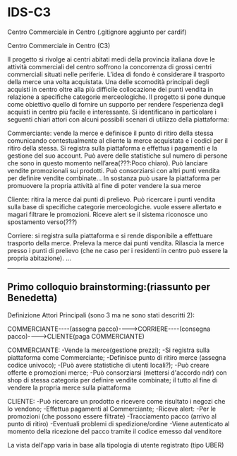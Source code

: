 # IDS-C3
Centro Commerciale in Centro (.gitignore aggiunto per cardif)

Centro Commerciale in Centro (C3)


Il progetto si rivolge ai centri abitati medi della provincia italiana dove le attività commerciali del centro soffrono la concorrenza di grossi centri commerciali situati nelle periferie. L’idea di fondo è considerare il trasporto della merce una volta acquistata.
Una delle scomodità principali degli acquisti in centro oltre alla più difficile collocazione dei punti vendita in relazione a specifiche categorie merceologiche. 
Il progetto si pone dunque come obiettivo quello di fornire un supporto per rendere l’esperienza degli acquisti in centro più facile e interessante. 
Si identificano in particolare i seguenti chiari attori con alcuni possibili scenari di utilizzo della piattaforma: 

Commerciante: vende la merce e definisce il punto di ritiro della stessa comunicando contestualmente al cliente la merce acquistata e i codici per il ritiro della stessa. Si registra sulla piattaforma e effettua i pagamenti e la gestione del suo account. Può avere delle statistiche sul numero di persone che sono in questo momento nell’area(???:Poco chiaro). Può lanciare vendite promozionali sui prodotti. Può consorziarsi con altri punti vendita per definire vendite combinate... In sostanza può usare la piattaforma per promuovere la propria attività al fine di poter vendere la sua merce 

Cliente: ritira la merce dai punti di prelievo. Può ricercare i punti vendita sulla base di specifiche categorie merceologiche. vuole essere allertato e magari filtrare le promozioni. Riceve alert se il sistema riconosce uno spostamento verso(???)

Corriere: si registra sulla piattaforma e si rende disponibile a effettuare trasporto della merce. Preleva la merce dai punti vendita. Rilascia la merce presso i punti di prelievo (che ne caso per i residenti in centro può essere la propria abitazione). ...   

*************************************************************************************************************************************************

Primo colloquio brainstorming:(riassunto per Benedetta)
-
Definizione Attori Principali (sono 3 ma ne sono stati descritti 2):

COMMERCIANTE----(assegna pacco)---->CORRIERE----(consegna pacco)---->CLIENTE(paga COMMERCIANTE)

COMMERCIANTE:
-Vende la merce(gestione prezzi);
-Si registra sulla piattaforma come Commerciante;
-Definisce punto di ritiro merce (assegna codice univoco);
-(Può avere statistiche di utenti locali?);
-Può creare offerte e promozioni merce;
-Può consorziarsi (mettersi d'accordo ndr) con shop di stessa categoria per definire vendite combinate;
il tutto al fine di vendere la propria merce sulla piattaforma

CLIENTE:
-Può ricercare un prodotto e ricevere come risultato i negozi che lo vendono;
-Effettua pagamenti al Commerciante;
-Riceve alert:
    -Per le promozioni (che possono essere filtrate)
    -Tracciamento pacco (arrivo al punto di ritiro)
    -Eventuali problemi di spedizione/ordine
-Viene autenticato al momento della ricezione del pacco tramite il codice emesso dal venditore


La vista dell'app varia in base alla tipologia di utente registrato (tipo UBER)

